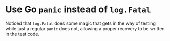 # Use Go `panic` instead of `log.Fatal`

Noticed that `log.Fatal` does some magic that gets in the way of testing while just a regular `panic` does not, allowing a proper recovery to be written in the test code.
